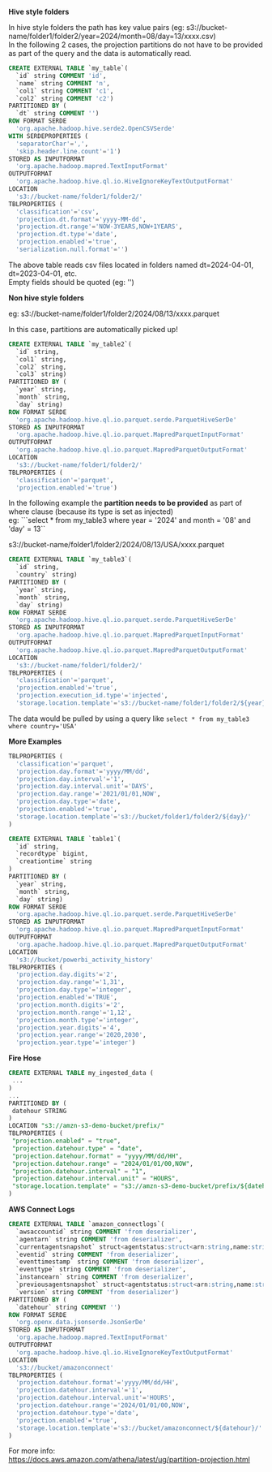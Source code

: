 **Hive style folders**

In hive style folders the path has key value pairs  (eg: s3://bucket-name/folder1/folder2/year=2024/month=08/day=13/xxxx.csv)  
In the following 2 cases, the projection partitions do not have to be provided as part of the query and the data is automatically read.

```sql
CREATE EXTERNAL TABLE `my_table`(
  `id` string COMMENT 'id', 
  `name` string COMMENT 'n', 
  `col1` string COMMENT 'c1', 
  `col2` string COMMENT 'c2')
PARTITIONED BY ( 
  `dt` string COMMENT '')
ROW FORMAT SERDE 
  'org.apache.hadoop.hive.serde2.OpenCSVSerde' 
WITH SERDEPROPERTIES ( 
  'separatorChar'=',', 
  'skip.header.line.count'='1') 
STORED AS INPUTFORMAT 
  'org.apache.hadoop.mapred.TextInputFormat' 
OUTPUTFORMAT 
  'org.apache.hadoop.hive.ql.io.HiveIgnoreKeyTextOutputFormat'
LOCATION
  's3://bucket-name/folder1/folder2/'
TBLPROPERTIES (
  'classification'='csv', 
  'projection.dt.format'='yyyy-MM-dd', 
  'projection.dt.range'='NOW-3YEARS,NOW+1YEARS', 
  'projection.dt.type'='date', 
  'projection.enabled'='true',
  'serialization.null.format'='')
```
The above table reads csv files located in folders named dt=2024-04-01, dt=2023-04-01, etc.  
Empty fields should be quoted (eg: '')

**Non hive style folders**  

eg: s3://bucket-name/folder1/folder2/2024/08/13/xxxx.parquet

In this case, partitions are automatically picked up!  
```sql
CREATE EXTERNAL TABLE `my_table2`(
  `id` string, 
  `col1` string, 
  `col2` string, 
  `col3` string)
PARTITIONED BY ( 
  `year` string, 
  `month` string, 
  `day` string)
ROW FORMAT SERDE 
  'org.apache.hadoop.hive.ql.io.parquet.serde.ParquetHiveSerDe' 
STORED AS INPUTFORMAT 
  'org.apache.hadoop.hive.ql.io.parquet.MapredParquetInputFormat' 
OUTPUTFORMAT 
  'org.apache.hadoop.hive.ql.io.parquet.MapredParquetOutputFormat'
LOCATION
  's3://bucket-name/folder1/folder2/'
TBLPROPERTIES (
  'classification'='parquet', 
  'projection.enabled'='true')
```

In the following example the **partition needs to be provided** as part of where clause (because its type is set as injected)  
eg: ```select * from my_table3 where year = '2024' and month = '08' and 'day' = 13``

s3://bucket-name/folder1/folder2/2024/08/13/USA/xxxx.parquet
```sql
CREATE EXTERNAL TABLE `my_table3`(
  `id` string, 
  `country` string)
PARTITIONED BY ( 
  `year` string, 
  `month` string, 
  `day` string)
ROW FORMAT SERDE 
  'org.apache.hadoop.hive.ql.io.parquet.serde.ParquetHiveSerDe' 
STORED AS INPUTFORMAT 
  'org.apache.hadoop.hive.ql.io.parquet.MapredParquetInputFormat' 
OUTPUTFORMAT 
  'org.apache.hadoop.hive.ql.io.parquet.MapredParquetOutputFormat'
LOCATION
  's3://bucket-name/folder1/folder2/'
TBLPROPERTIES (
  'classification'='parquet', 
  'projection.enabled'='true',
  'projection.execution_id.type'='injected', 
  'storage.location.template'='s3://bucket-name/folder1/folder2/${year}/${month}/${day}/${country}/', )
```

The data would be pulled by using a query like
```select * from my_table3 where country='USA'```

**More Examples**

```sql
TBLPROPERTIES (
  'classification'='parquet', 
  'projection.day.format'='yyyy/MM/dd', 
  'projection.day.interval'='1', 
  'projection.day.interval.unit'='DAYS', 
  'projection.day.range'='2021/01/01,NOW', 
  'projection.day.type'='date', 
  'projection.enabled'='true', 
  'storage.location.template'='s3://bucket/folder1/folder2/${day}/'
)
```

```sql
CREATE EXTERNAL TABLE `table1`(
  `id` string, 
  `recordtype` bigint, 
  `creationtime` string
)
PARTITIONED BY ( 
  `year` string, 
  `month` string, 
  `day` string)
ROW FORMAT SERDE 
  'org.apache.hadoop.hive.ql.io.parquet.serde.ParquetHiveSerDe' 
STORED AS INPUTFORMAT 
  'org.apache.hadoop.hive.ql.io.parquet.MapredParquetInputFormat' 
OUTPUTFORMAT 
  'org.apache.hadoop.hive.ql.io.parquet.MapredParquetOutputFormat'
LOCATION
  's3://bucket/powerbi_activity_history'
TBLPROPERTIES (
  'projection.day.digits'='2', 
  'projection.day.range'='1,31', 
  'projection.day.type'='integer', 
  'projection.enabled'='TRUE', 
  'projection.month.digits'='2', 
  'projection.month.range'='1,12', 
  'projection.month.type'='integer', 
  'projection.year.digits'='4', 
  'projection.year.range'='2020,2030', 
  'projection.year.type'='integer')
```

**Fire Hose**
```sql
CREATE EXTERNAL TABLE my_ingested_data (
 ...
)
...
PARTITIONED BY (
 datehour STRING
)
LOCATION "s3://amzn-s3-demo-bucket/prefix/"
TBLPROPERTIES (
 "projection.enabled" = "true",
 "projection.datehour.type" = "date",
 "projection.datehour.format" = "yyyy/MM/dd/HH",
 "projection.datehour.range" = "2024/01/01/00,NOW",
 "projection.datehour.interval" = "1",
 "projection.datehour.interval.unit" = "HOURS",
 "storage.location.template" = "s3://amzn-s3-demo-bucket/prefix/${datehour}/"
)
```

**AWS Connect Logs**
```sql
CREATE EXTERNAL TABLE `amazon_connectlogs`(
  `awsaccountid` string COMMENT 'from deserializer', 
  `agentarn` string COMMENT 'from deserializer', 
  `currentagentsnapshot` struct<agentstatus:struct<arn:string,name:string,starttimestamp:string,type:string>,configuration:struct<agenthierarchygroups:struct<level1:struct<arn:string,name:string>,level2:struct<arn:string,name:string>,level3:struct<arn:string,name:string>,level4:struct<arn:string,name:string>,level5:struct<arn:string,name:string>>,autoaccept:boolean,firstname:string,languagecode:string,lastname:string,proficiencylist:string,routingprofile:struct<arn:string,concurrency:array<struct<availableslots:int,channel:string,maximumslots:int>>,defaultoutboundqueue:struct<arn:string,channels:array<string>,name:string>,inboundqueues:array<struct<arn:string,channels:array<string>,name:string>>,name:string>,sipaddress:string,username:string>,contacts:array<struct<channel:string,connectedtoagenttimestamp:string,contactid:string,initialcontactid:string,initiationmethod:string,queue:struct<arn:string,name:string>,queuetimestamp:string,state:string,statestarttimestamp:string>>,nextagentstatus:struct<arn:string,enqueuedtimestamp:string,name:string,type:string>> COMMENT 'from deserializer', 
  `eventid` string COMMENT 'from deserializer', 
  `eventtimestamp` string COMMENT 'from deserializer', 
  `eventtype` string COMMENT 'from deserializer', 
  `instancearn` string COMMENT 'from deserializer', 
  `previousagentsnapshot` struct<agentstatus:struct<arn:string,name:string,starttimestamp:string,type:string>,configuration:struct<agenthierarchygroups:struct<level1:struct<arn:string,name:string>,level2:struct<arn:string,name:string>,level3:struct<arn:string,name:string>,level4:struct<arn:string,name:string>,level5:struct<arn:string,name:string>>,autoaccept:boolean,firstname:string,languagecode:string,lastname:string,proficiencylist:string,routingprofile:struct<arn:string,concurrency:array<struct<availableslots:int,channel:string,maximumslots:int>>,defaultoutboundqueue:struct<arn:string,channels:array<string>,name:string>,inboundqueues:array<struct<arn:string,channels:array<string>,name:string>>,name:string>,sipaddress:string,username:string>,contacts:array<struct<channel:string,connectedtoagenttimestamp:string,contactid:string,initialcontactid:string,initiationmethod:string,queue:struct<arn:string,name:string>,queuetimestamp:string,state:string,statestarttimestamp:string>>,nextagentstatus:struct<arn:string,enqueuedtimestamp:string,name:string,type:string>> COMMENT 'from deserializer', 
  `version` string COMMENT 'from deserializer')
PARTITIONED BY ( 
  `datehour` string COMMENT '')
ROW FORMAT SERDE 
  'org.openx.data.jsonserde.JsonSerDe' 
STORED AS INPUTFORMAT 
  'org.apache.hadoop.mapred.TextInputFormat' 
OUTPUTFORMAT 
  'org.apache.hadoop.hive.ql.io.HiveIgnoreKeyTextOutputFormat'
LOCATION
  's3://bucket/amazonconnect'
TBLPROPERTIES (
  'projection.datehour.format'='yyyy/MM/dd/HH', 
  'projection.datehour.interval'='1', 
  'projection.datehour.interval.unit'='HOURS', 
  'projection.datehour.range'='2024/01/01/00,NOW', 
  'projection.datehour.type'='date', 
  'projection.enabled'='true', 
  'storage.location.template'='s3://bucket/amazonconnect/${datehour}/'
)
```
  


For more info:  
https://docs.aws.amazon.com/athena/latest/ug/partition-projection.html
